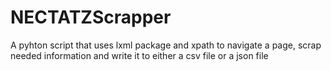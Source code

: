 # NECTATZScrapper
A pyhton script that uses lxml package and xpath to navigate a page, scrap needed information and write it to either a csv file or a json file
